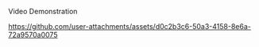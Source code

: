 Video Demonstration

https://github.com/user-attachments/assets/d0c2b3c6-50a3-4158-8e6a-72a9570a0075

